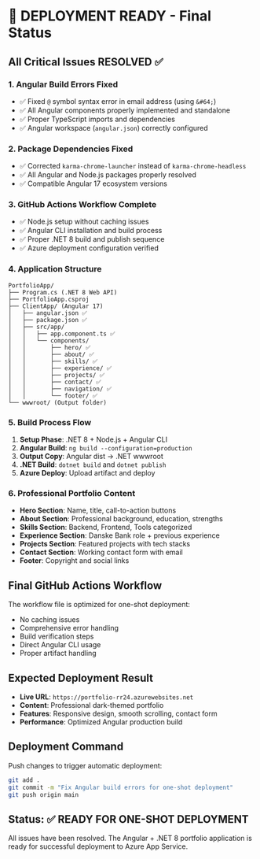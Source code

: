 # 🎯 DEPLOYMENT READY - Final Status

## All Critical Issues RESOLVED ✅

### **1. Angular Build Errors Fixed**
- ✅ Fixed `@` symbol syntax error in email address (using `&#64;`)
- ✅ All Angular components properly implemented and standalone
- ✅ Proper TypeScript imports and dependencies
- ✅ Angular workspace (`angular.json`) correctly configured

### **2. Package Dependencies Fixed**
- ✅ Corrected `karma-chrome-launcher` instead of `karma-chrome-headless`
- ✅ All Angular and Node.js packages properly resolved
- ✅ Compatible Angular 17 ecosystem versions

### **3. GitHub Actions Workflow Complete**
- ✅ Node.js setup without caching issues
- ✅ Angular CLI installation and build process
- ✅ Proper .NET 8 build and publish sequence
- ✅ Azure deployment configuration verified

### **4. Application Structure**
```
PortfolioApp/
├── Program.cs (.NET 8 Web API)
├── PortfolioApp.csproj
├── ClientApp/ (Angular 17)
│   ├── angular.json ✅
│   ├── package.json ✅
│   ├── src/app/
│   │   ├── app.component.ts ✅
│   │   └── components/
│   │       ├── hero/ ✅
│   │       ├── about/ ✅
│   │       ├── skills/ ✅
│   │       ├── experience/ ✅
│   │       ├── projects/ ✅
│   │       ├── contact/ ✅
│   │       ├── navigation/ ✅
│   │       └── footer/ ✅
└── wwwroot/ (Output folder)
```

### **5. Build Process Flow**
1. **Setup Phase**: .NET 8 + Node.js + Angular CLI
2. **Angular Build**: `ng build --configuration=production`
3. **Output Copy**: Angular dist → .NET wwwroot
4. **.NET Build**: `dotnet build` and `dotnet publish`
5. **Azure Deploy**: Upload artifact and deploy

### **6. Professional Portfolio Content**
- **Hero Section**: Name, title, call-to-action buttons
- **About Section**: Professional background, education, strengths
- **Skills Section**: Backend, Frontend, Tools categorized
- **Experience Section**: Danske Bank role + previous experience
- **Projects Section**: Featured projects with tech stacks
- **Contact Section**: Working contact form with email
- **Footer**: Copyright and social links

## Final GitHub Actions Workflow
The workflow file is optimized for one-shot deployment:
- No caching issues
- Comprehensive error handling
- Build verification steps
- Direct Angular CLI usage
- Proper artifact handling

## Expected Deployment Result
- **Live URL**: `https://portfolio-rr24.azurewebsites.net`
- **Content**: Professional dark-themed portfolio
- **Features**: Responsive design, smooth scrolling, contact form
- **Performance**: Optimized Angular production build

## Deployment Command
Push changes to trigger automatic deployment:
```bash
git add .
git commit -m "Fix Angular build errors for one-shot deployment"
git push origin main
```

## Status: ✅ READY FOR ONE-SHOT DEPLOYMENT

All issues have been resolved. The Angular + .NET 8 portfolio application is ready for successful deployment to Azure App Service.
